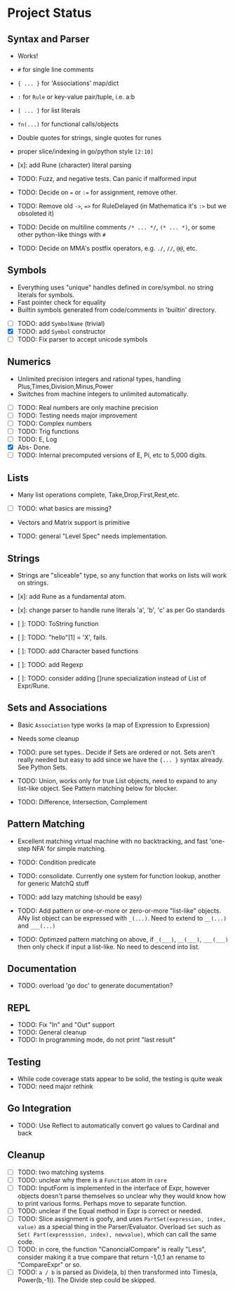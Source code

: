 # Project Status

## Syntax and Parser

- Works!
- `#` for single line comments
- `{ ... }` for 'Associations' map/dict
- `:` for `Rule` or key-value pair/tuple, i.e. a:b
- `[ ... ]` for list literals
- `fn(...)` for functional calls/objects
- Double quotes for strings, single quotes for runes
- proper slice/indexing in go/python style  `[2:10]`

- [x]: add Rune (character) literal parsing

- TODO: Fuzz, and negative tests.  Can panic if malformed input
- TODO: Decide on `=` or `:=` for assignment, remove other.
- TODO: Remove old `->`, `=>` for RuleDelayed (in Mathematica it's `:>` but we obsoleted it)
- TODO: Decide on multiline comments `/* ... */`, `(* ... *)`, or some other python-like things with `#`
- TODO: Decide on MMA's postfix operators, e.g. `./`, `//`, `@@`, etc.

## Symbols

- Everything uses "unique" handles defined in core/symbol.  no string literals for symbols.
- Fast pointer check for equality
- Builtin symbols generated from code/comments in 'builtin' directory.
- [ ] TODO: add `SymbolName` (trivial)
- [x] TODO: add `Symbol` constructor
- [ ] TODO: Fix parser to accept unicode symbols

## Numerics

- Unlimited precision integers and rational types, handling Plus,Times,Division,Minus,Power
- Switches from machine integers to unlimited automatically.

- [ ] TODO: Real numbers are only machine precision
- [ ] TODO: Testing needs major improvement
- [ ] TODO: Complex numbers
- [ ] TODO: Trig functions
- [ ] TODO: E, Log
- [x] Abs- Done.
- [ ] TODO: Internal precomputed versions of E, Pi, etc to 5,000 digits.

## Lists

- Many list operations complete, Take,Drop,First,Rest,etc.
- [ ] TODO: what basics are missing?
- Vectors and Matrix support is primitive

- TODO: general "Level Spec" needs  implementation. 

## Strings

- Strings are "sliceable" type, so any function that works on lists will work on strings.

- [x]: add Rune as a fundamental atom.
- [x]: change parser to handle rune literals 'a', 'b', 'c' as per Go standards
- [ ]: TODO:  ToString function
- [ ]: TODO: "hello"[1] = 'X', fails.
- [ ]: TODO: add Character based functions
- [ ]: TODO: add Regexp
- [ ]: TODO: consider adding []rune specialization instead of List of Expr/Rune.

## Sets and Associations

- Basic `Association` type works (a map of Expression to Expression)
- Needs some cleanup

- TODO: pure set types.. Decide if Sets are ordered or not.  Sets aren't really needed but
        easy to add since we have the `{... }` syntax already.  See Python Sets.
- TODO: Union, works only for true List objects, need to expand to any list-like object. See Pattern matching below for blocker.
- TODO: Difference, Intersection, Complement

## Pattern Matching

- Excellent matching virtual machine with no backtracking, and fast 'one-step NFA' for simple matching.

- TODO: Condition predicate
- TODO: consolidate.  Currently one system for function lookup, another for generic MatchQ stuff
- TODO: add lazy matching (should be easy)
- TODO: Add  pattern or one-or-more or zero-or-more "list-like" objects.  ANy list object can be expressed with `_(...)`.  Need to extend to `__(...)` and `___(...)`
- TODO: Optimzed pattern matching on above, if `_(___)`, `__(___)`, `___(___)` then only check if input a list-like.  No need to descend into list.

## Documentation

- TODO: overload 'go doc' to generate documentation?

## REPL

- TODO: Fix "In" and "Out" support
- TODO: General cleanup
- TODO: In programming mode, do not print "last result"

## Testing

- While code coverage stats appear to be solid, the testing is quite weak
- TODO: need major rethink

## Go Integration

- TODO: Use Reflect to automatically convert go values to Cardinal and back

## Cleanup

- [ ] TODO: two matching systems
- [ ] TODO: unclear why there is a `Function` atom in `core`
- [ ] TODO: InputForm is implemented in the interface of Expr, however objects doesn't parse themselves so unclear why they would know how to print various forms.  Perhaps move to separate function.
- [  ] TODO: unclear if the Equal method in Expr is correct or needed.
- [  ] TODO: Slice assignment is goofy, and uses `PartSet(expression, index, value)` as a special thing in the Parser/Evaluator.  Overload `Set` such as  `Set( Part(expresssion, index), newvalue)`, which can call the same code. 
- [ ] TODO: in core, the function "CanoncialCompare" is really "Less", consider making it a true compare that return -1,0,1 an rename to "CompareExpr" or so.
- [ ] TODO:  `a / b` is parsed as Divide(a, b) then transformed into Times(a, Power(b,-1)).  The Divide step could be skipped.
